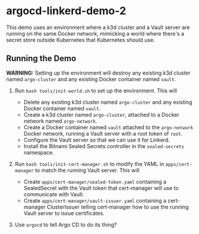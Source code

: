 # argocd-linkerd-demo-2

This demo uses an environment where a k3d cluster and a Vault server are
running on the same Docker network, mimicking a world where there's a secret
store outside Kubernetes that Kubernetes should use.

## Running the Demo

**WARNING:** Setting up the environment will destroy any existing k3d cluster
named `argo-cluster` and any existing Docker container named `vault`.

1. Run `bash tools/init-world.sh` to set up the environment. This will

   - Delete any existing k3d cluster named `argo-cluster` and any existing Docker
     container named `vault`.
   - Create a k3d cluster named `argo-cluster`, attached to a Docker network named
     `argo-network`.
   - Create a Docker container named `vault` attached to the `argo-network` Docker
     network, running a Vault server with a root token of `root`.
   - Configure the Vault server so that we can use it for Linkerd.
   - Install the Bitnami Sealed Secrets controller in the `sealed-secrets`
     namespace.

2. Run `bash tools/init-cert-manager.sh` to modify the YAML in
   `apps/cert-manager` to match the running Vault server. This will

   - Create `apps/cert-manager/sealed-token.yaml` containing a SealedSecret
     with the Vault token that cert-manager will use to communicate with
     Vault.
   - Create `apps/cert-manager/vault-issuer.yaml` containing a cert-manager
     ClusterIssuer telling cert-manager how to use the running Vault server to
     issue certificates.

3. Use `argocd` to tell Argo CD to do its thing?
